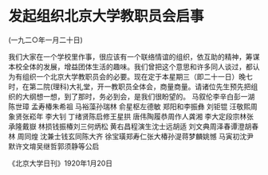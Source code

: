 # 发起组织北京大学教职员会启事
(一九二○年一月二十日)

我们大家在一个学校里作事，很应该有一个联络情谊的组织，依互助的精神，筹谋本校全体的发展，增益团体生活的趣味。我们曾把这个意思和许多同人谈过，都认为有组织一个北京大学教职员会的必要。现在定于本星期三（即二十一日）晚七时，在第二院(理科)大礼堂，开一教职员全体会，商量商量。请诸位先生预先把组织的大纲想一想，到了那时，务必到会，是我们很盼望的。
马叙伦李辛白彭一湖陈世璋
孟寿椿朱希祖  马裕藻孙瑞林
俞星枢左德敏  郑阳和李振彝
刘钜锟  汪敬熙周象贤张崧年
李大钊  丁绪贤陈启修王星拱
唐伟陶履恭周作人龚湘
李大定段宗林张承隆戴嶽
林损钱振椿刘三何炳松
黄右昌程演生沈士远胡适
刘文典周泽春谭澄胡春林
周同煌  沈兼士钱玄同陈大齐
徐宝璜郑寿仁张大椿孙湜蒋梦麟姚憾  马寅初沈尹默许文堉吴继哲郭须静等公启

《北京大学日刊》1920年1月20日

